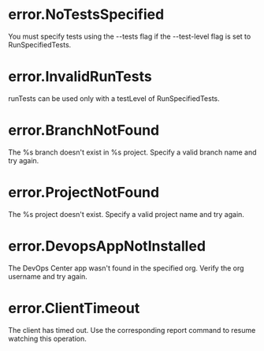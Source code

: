 # error.NoTestsSpecified

You must specify tests using the --tests flag if the --test-level flag is set to RunSpecifiedTests.

# error.InvalidRunTests

runTests can be used only with a testLevel of RunSpecifiedTests.

# error.BranchNotFound

The %s branch doesn't exist in %s project. Specify a valid branch name and try again.

# error.ProjectNotFound

The %s project doesn't exist. Specify a valid project name and try again.

# error.DevopsAppNotInstalled

The DevOps Center app wasn't found in the specified org. Verify the org username and try again.

# error.ClientTimeout

The client has timed out. Use the corresponding report command to resume watching this operation.

